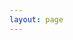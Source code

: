 ```yaml
---
layout: page
---
```


<!-- markdownlint-disable first-line-h1 no-inline-html -->
<script setup>
  import Home from "./$components/Home.vue";
</script>

<Home>
<template #content>


::: warning

This documentation is a work in progress. We are making quick progress (and would love your help!).

We're still writing many areas of the documentation, building examples, and fixing mistakes. But if
you're ready for an adventure, come on in and join the fun!

:::

</template>
</Home>
